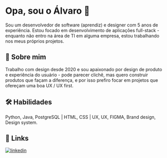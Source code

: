 
# Opa, sou o Álvaro 👋
Sou um desenvolvedor de software (aprendiz) e designer com 5 anos de experiência.
Estou focado em desenvolvimento de aplicações full-stack - enquanto não entro na área de TI em alguma empresa, estou trabalhando nos meus próprios projetos.
## 🚀 Sobre mim
Trabalho com design desde 2020 e sou apaixonado por design de produto e experiência do usuário - pode parecer clichê, mas quero construir produtos que façam a diferença, e por isso prefiro focar em projetos que ofereçam uma boa UX / UX first.


## 🛠 Habilidades
Python, Java, PostgreSQL | HTML, CSS | UX, UX, FIGMA, Brand design, Design system.


## 🔗 Links
[![linkedin](https://img.shields.io/badge/linkedin-0A66C2?style=for-the-badge&logo=linkedin&logoColor=white)](https://www.linkedin.com/mashnialvinho)

